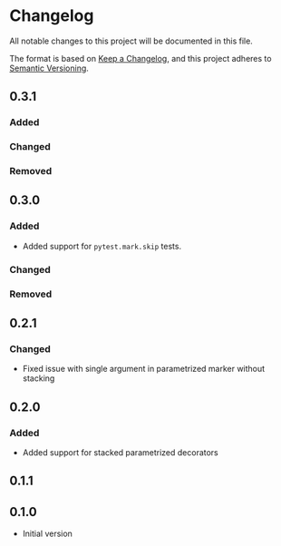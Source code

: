 # Changelog

All notable changes to this project will be documented in this file.

The format is based on [Keep a Changelog](https://keepachangelog.com/en/1.0.0/),
and this project adheres to [Semantic Versioning](https://semver.org/spec/v2.0.0.html).

## 0.3.1

### Added

### Changed

### Removed

## 0.3.0

### Added

* Added support for ``pytest.mark.skip`` tests.

### Changed

### Removed

## 0.2.1

### Changed

* Fixed issue with single argument in parametrized marker without stacking

## 0.2.0

### Added

* Added support for stacked parametrized decorators

## 0.1.1

## 0.1.0

* Initial version
